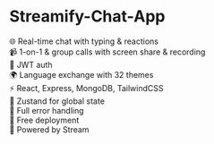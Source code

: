  # Streamify-Chat-App

🌐 Real-time chat with typing & reactions  
📹 1-on-1 & group calls with screen share & recording  
🔐 JWT auth  
🌍 Language exchange with 32 themes  
⚡ React, Express, MongoDB, TailwindCSS  
🧠 Zustand for global state  
🚨 Full error handling  
🚀 Free deployment  
🎯 Powered by Stream

